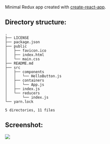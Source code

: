 
Minimal Redux app created with [create-react-app].

## Directory structure:

```
.
├── LICENSE
├── package.json
├── public
│   ├── favicon.ico
│   ├── index.html
│   └── main.css
├── README.md
├── src
│   ├── components
│   │   └── HelloButton.js
│   ├── containers
│   │   └── App.js
│   ├── index.js
│   └── reducers
│       └── index.js
└── yarn.lock

5 directories, 11 files
```

## Screenshot:

![][screen]

[create-react-app]: "https://github.com/facebookincubator/create-react-app"
[screen]: "http://imgur.com/CMvmVG4"

